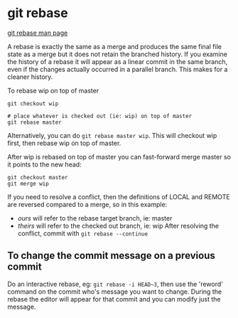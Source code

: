 # git rebase

[git rebase man page](http://linux.die.net/man/1/git-rebase)

A rebase is exactly the same as a merge and produces the same final file state as a merge but it does not retain the branched history. If you examine the history of a rebase it will appear as a linear commit in the same branch, even if the changes actually occurred in a parallel branch. This makes for a cleaner history.

To rebase wip on top of master

```
git checkout wip

# place whatever is checked out (ie: wip) on top of master
git rebase master
```

Alternatively, you can do `git rebase master wip`. This will checkout wip first, then rebase wip on top of master.

After wip is rebased on top of master you can fast-forward merge master so it points to the new head:

```
git checkout master
git merge wip
```

If you need to resolve a conflict, then the definitions of LOCAL and REMOTE are reversed compared to a merge, so in this example:
* *ours* will refer to the rebase target branch, ie: master
* *theirs* will refer to the checked out branch, ie: wip
After resolving the conflict, commit with `git rebase --continue`

## To change the commit message on a previous commit

Do an interactive rebase, eg: `git rebase -i HEAD~3`, then use the 'reword' command on the commit who's message you want to change. During the rebase the editor will appear for that commit and you can modify just the message.
